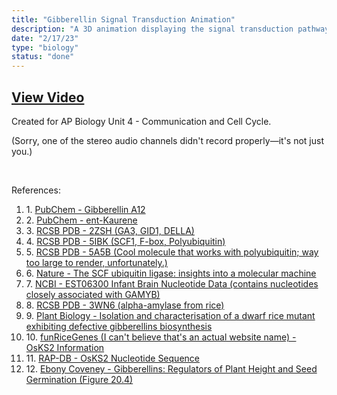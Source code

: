 ```yaml
---
title: "Gibberellin Signal Transduction Animation"
description: "A 3D animation displaying the signal transduction pathway of gibberellin, a ligand important in plant growth. Molecular models are extracted from x-ray crystallography in PyMOL."
date: "2/17/23"
type: "biology"
status: "done"
---
```


## <div class="link">[View Video](https://drive.google.com/file/d/1gMaA7KSYBmabOV5tulFCJlSb4RaeIVkm/view?usp=sharing)</div>

Created for AP Biology Unit 4 - Communication and Cell Cycle.

(Sorry, one of the stereo audio channels didn't record properly—it's not just you.)

<br>

References:

<div class="link">

1. $1.\:$[PubChem - Gibberellin A12](https://pubchem.ncbi.nlm.nih.gov/compound/Gibberellin-A12)
2. $2.\:$[PubChem - ent-Kaurene](https://pubchem.ncbi.nlm.nih.gov/compound/ent-Kaurene)
3. $3.\:$[RCSB PDB - 2ZSH (GA3, GID1, DELLA)](https://www.rcsb.org/structure/2zsh)
4. $4.\:$[RCSB PDB - 5IBK (SCF1, F-box, Polyubiquitin)](https://www.rcsb.org/structure/5IBK)
5. $5.\:$[RCSB PDB - 5A5B (Cool molecule that works with polyubiquitin; way too large to render, unfortunately.)](https://www.rcsb.org/structure/5A5B)
6. $6.\:$[Nature - The SCF ubiquitin ligase: insights into a molecular machine](https://www.nature.com/articles/nrm1471)
7. $7.\:$[NCBI - EST06300 Infant Brain Nucleotide Data (contains nucleotides closely associated with GAMYB)](https://www.ncbi.nlm.nih.gov/nuccore/T08409)
8. $8.\:$[RCSB PDB - 3WN6 (alpha-amylase from rice)](https://www.rcsb.org/structure/3wn6)
9. $9.\:$[Plant Biology - Isolation and characterisation of a dwarf rice mutant exhibiting defective gibberellins biosynthesis](https://pubmed.ncbi.nlm.nih.gov/23944972/)
10. $10.\:$[funRiceGenes (I can't believe that's an actual website name) - OsKS2 Information](https://funricegenes.github.io/KS2~OsKS2~OsKSL2/)
11. $11.\:$[RAP-DB - OsKS2 Nucleotide Sequence](https://rapdb.dna.affrc.go.jp/locus/?name=Os04g0612000)
12. $12.\:$[Ebony Coveney - Gibberellins: Regulators of Plant Height and Seed Germination (Figure 20.4)](https://slideplayer.com/slide/3852405/)

</div>

